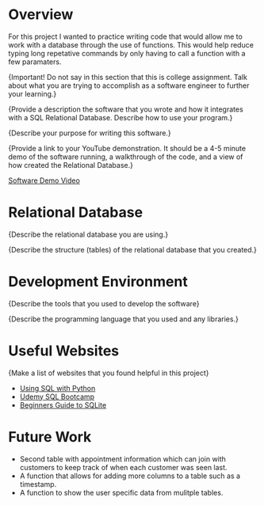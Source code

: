 # Overview

For this project I wanted to practice writing code that would allow me to work with a database through the use of functions. This would help reduce typing long repetative commands by only having to call a function with a few paramaters. 



{Important!  Do not say in this section that this is college assignment.  Talk about what you are trying to accomplish as a software engineer to further your learning.}

{Provide a description the software that you wrote and how it integrates with a SQL Relational Database. Describe how to use your program.}

{Describe your purpose for writing this software.}

{Provide a link to your YouTube demonstration.  It should be a 4-5 minute demo of the software running, a walkthrough of the code, and a view of how created the Relational Database.}

[Software Demo Video](http://youtube.link.goes.here)

# Relational Database

{Describe the relational database you are using.}

{Describe the structure (tables) of the relational database that you created.}

# Development Environment

{Describe the tools that you used to develop the software}

{Describe the programming language that you used and any libraries.}

# Useful Websites

{Make a list of websites that you found helpful in this project}
* [Using SQL with Python](https://www.youtube.com/watch?v=xY54Emo8rQM)
* [Udemy SQL Bootcamp](https://www.udemy.com/course/the-complete-sql-bootcamp/learn/lecture/19242668?start=1#content)
* [Beginners Guide to SQLite](https://www.youtube.com/watch?v=5LpotBtmZZs)

# Future Work


* Second table with appointment information which can join with customers to keep track of when each customer was seen last.
* A function that allows for adding more columns to a table such as a timestamp.
* A function to show the user specific data from mulitple tables.